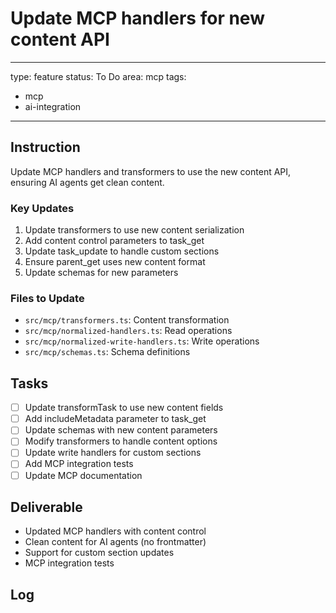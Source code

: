 # Update MCP handlers for new content API

---
type: feature
status: To Do
area: mcp
tags:
  - mcp
  - ai-integration
---


## Instruction
Update MCP handlers and transformers to use the new content API, ensuring AI agents get clean content.

### Key Updates
1. Update transformers to use new content serialization
2. Add content control parameters to task_get
3. Update task_update to handle custom sections
4. Ensure parent_get uses new content format
5. Update schemas for new parameters

### Files to Update
- `src/mcp/transformers.ts`: Content transformation
- `src/mcp/normalized-handlers.ts`: Read operations
- `src/mcp/normalized-write-handlers.ts`: Write operations
- `src/mcp/schemas.ts`: Schema definitions

## Tasks
- [ ] Update transformTask to use new content fields
- [ ] Add includeMetadata parameter to task_get
- [ ] Update schemas with new content parameters
- [ ] Modify transformers to handle content options
- [ ] Update write handlers for custom sections
- [ ] Add MCP integration tests
- [ ] Update MCP documentation

## Deliverable
- Updated MCP handlers with content control
- Clean content for AI agents (no frontmatter)
- Support for custom section updates
- MCP integration tests

## Log
